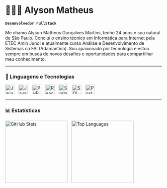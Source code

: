 # 👨🏻‍💻 Alyson Matheus

**`Desenvolvedor FullStack`**

Me chamo Alyson Matheus Gonçalves Martins, tenho 24 anos e sou natural de São Paulo. Concluí o ensino técnico em Informática para Internet pela ETEC Amin Jundi e atualmente curso Análise e Desenvolvimento de Sistemas na FAI (Adamantina). Sou apaixonado por tecnologia e estou sempre em busca de novos desafios e oportunidades para compartilhar meu conhecimento.

---

### 🤖 Linguagens e Tecnologias

<img
    align="left"
    alt="Java"
    title="Java"
    width="30px"
    style="padding-right: 10px;"
    src="https://cdn.jsdelivr.net/gh/devicons/devicon/icons/java/java-original.svg"
/>
<img
    align="left"
    alt="JavaScript"
    title="JavaScript"
    width="30px"
    style="padding-right: 10px;"
    src="https://cdn.jsdelivr.net/gh/devicons/devicon/icons/javascript/javascript-original.svg"
/>
<img
    align="left"
    alt="PHP"
    title="PHP"
    width="30px"
    style="padding-right: 10px;"
    src="https://cdn.jsdelivr.net/gh/devicons/devicon/icons/php/php-original.svg"
/>
<img
    align="left"
    alt="React"
    title="React"
    width="30px"
    style="padding-right: 10px;"
    src="https://cdn.jsdelivr.net/gh/devicons/devicon/icons/react/react-original.svg"
/>
<img
    align="left"
    alt="Spring Boot"
    title="Spring Boot"
    width="30px"
    style="padding-right: 10px;"
    src="https://cdn.jsdelivr.net/gh/devicons/devicon/icons/spring/spring-original.svg"
/>
<img
    align="left"
    alt="SQL"
    title="SQL"
    width="30px"
    style="padding-right: 10px;"
    src="https://cdn.jsdelivr.net/gh/devicons/devicon/icons/mysql/mysql-original.svg"
/>
<img
    align="left"
    alt="PostgreSQL"
    title="PostgreSQL"
    width="30px"
    style="padding-right: 10px;"
    src="https://cdn.jsdelivr.net/gh/devicons/devicon/icons/postgresql/postgresql-original.svg"
/>

<br/>
<br/>

---

### 📊 Estatísticas

<p>
  <img
    align="left"
    alt="GitHub Stats"
    height="200"
    style="padding-right: 10px;"
    src="https://github-readme-stats.vercel.app/api?username=AlysonMatheus&show_icons=true&theme=tokyonight&include_all_commits=true&locale=pt-br"
  />

<img
      align="left"
      alt="Top Languages"
      height="200"
      src="https://github-readme-stats.vercel.app/api/top-langs/?username=AlysonMatheus&theme=tokyonight&layout=compact&custom_title=Tecnologias&langs_count=6"
  />
</p>

